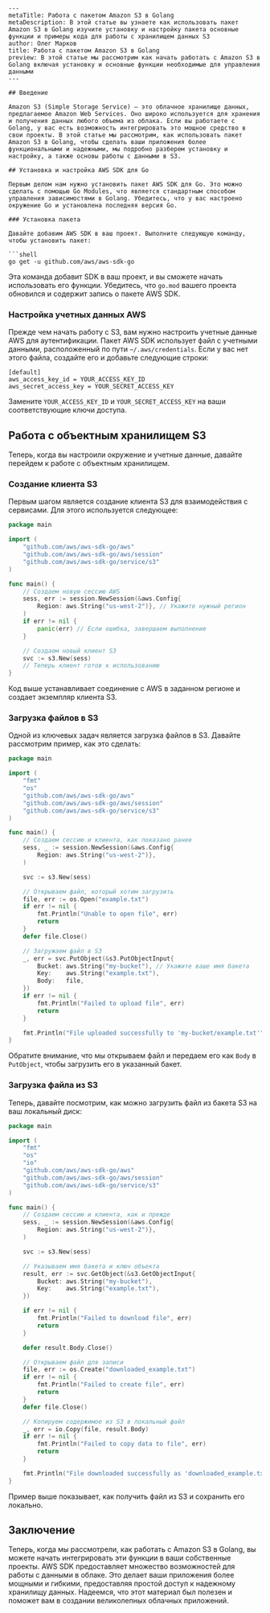 ```
---
metaTitle: Работа с пакетом Amazon S3 в Golang
metaDescription: В этой статье вы узнаете как использовать пакет Amazon S3 в Golang изучите установку и настройку пакета основные функции и примеры кода для работы с хранилищем данных S3
author: Олег Марков
title: Работа с пакетом Amazon S3 в Golang
preview: В этой статье мы рассмотрим как начать работать с Amazon S3 в Golang включая установку и основные функции необходимые для управления данными
---

## Введение

Amazon S3 (Simple Storage Service) — это облачное хранилище данных, предлагаемое Amazon Web Services. Оно широко используется для хранения и получения данных любого объема из облака. Если вы работаете с Golang, у вас есть возможность интегрировать это мощное средство в свои проекты. В этой статье мы рассмотрим, как использовать пакет Amazon S3 в Golang, чтобы сделать ваши приложения более функциональными и надежными, мы подробно разберем установку и настройку, а также основы работы с данными в S3.

## Установка и настройка AWS SDK для Go

Первым делом нам нужно установить пакет AWS SDK для Go. Это можно сделать с помощью Go Modules, что является стандартным способом управления зависимостями в Golang. Убедитесь, что у вас настроено окружение Go и установлена последняя версия Go.

### Установка пакета

Давайте добавим AWS SDK в ваш проект. Выполните следующую команду, чтобы установить пакет:

```shell
go get -u github.com/aws/aws-sdk-go
```

Эта команда добавит SDK в ваш проект, и вы сможете начать использовать его функции. Убедитесь, что `go.mod` вашего проекта обновился и содержит запись о пакете AWS SDK.

### Настройка учетных данных AWS

Прежде чем начать работу с S3, вам нужно настроить учетные данные AWS для аутентификации. Пакет AWS SDK использует файл с учетными данными, расположенный по пути `~/.aws/credentials`. Если у вас нет этого файла, создайте его и добавьте следующие строки:

```
[default]
aws_access_key_id = YOUR_ACCESS_KEY_ID
aws_secret_access_key = YOUR_SECRET_ACCESS_KEY
```

Замените `YOUR_ACCESS_KEY_ID` и `YOUR_SECRET_ACCESS_KEY` на ваши соответствующие ключи доступа.

## Работа с объектным хранилищем S3

Теперь, когда вы настроили окружение и учетные данные, давайте перейдем к работе с объектным хранилищем.

### Создание клиента S3

Первым шагом является создание клиента S3 для взаимодействия с сервисами. Для этого используется следующее:

```go
package main

import (
    "github.com/aws/aws-sdk-go/aws"
    "github.com/aws/aws-sdk-go/aws/session"
    "github.com/aws/aws-sdk-go/service/s3"
)

func main() {
    // Создаем новую сессию AWS
    sess, err := session.NewSession(&aws.Config{
        Region: aws.String("us-west-2")}, // Укажите нужный регион
    )
    if err != nil {
        panic(err) // Если ошибка, завершаем выполнение
    }

    // Создаем новый клиент S3
    svc := s3.New(sess)
    // Теперь клиент готов к использованию
}
```

Код выше устанавливает соединение с AWS в заданном регионе и создает экземпляр клиента S3.

### Загрузка файлов в S3

Одной из ключевых задач является загрузка файлов в S3. Давайте рассмотрим пример, как это сделать:

```go
package main

import (
    "fmt"
    "os"
    "github.com/aws/aws-sdk-go/aws"
    "github.com/aws/aws-sdk-go/aws/session"
    "github.com/aws/aws-sdk-go/service/s3"
)

func main() {
    // Создаем сессию и клиента, как показано ранее
    sess, _ := session.NewSession(&aws.Config{
        Region: aws.String("us-west-2")},
    )

    svc := s3.New(sess)

    // Открываем файл, который хотим загрузить
    file, err := os.Open("example.txt")
    if err != nil {
        fmt.Println("Unable to open file", err)
        return
    }
    defer file.Close()

    // Загружаем файл в S3
    _, err = svc.PutObject(&s3.PutObjectInput{
        Bucket: aws.String("my-bucket"), // Укажите ваше имя бакета
        Key:    aws.String("example.txt"),
        Body:   file,
    })
    if err != nil {
        fmt.Println("Failed to upload file", err)
        return
    }

    fmt.Println("File uploaded successfully to 'my-bucket/example.txt'")
}
```

Обратите внимание, что мы открываем файл и передаем его как `Body` в `PutObject`, чтобы загрузить его в указанный бакет.

### Загрузка файла из S3

Теперь, давайте посмотрим, как можно загрузить файл из бакета S3 на ваш локальный диск:

```go
package main

import (
    "fmt"
    "os"
    "io"
    "github.com/aws/aws-sdk-go/aws"
    "github.com/aws/aws-sdk-go/aws/session"
    "github.com/aws/aws-sdk-go/service/s3"
)

func main() {
    // Создаем сессию и клиента, как и прежде
    sess, _ := session.NewSession(&aws.Config{
        Region: aws.String("us-west-2")},
    )

    svc := s3.New(sess)

    // Указываем имя бакета и ключ объекта
    result, err := svc.GetObject(&s3.GetObjectInput{
        Bucket: aws.String("my-bucket"),
        Key:    aws.String("example.txt"),
    })

    if err != nil {
        fmt.Println("Failed to download file", err)
        return
    }

    defer result.Body.Close()

    // Открываем файл для записи
    file, err := os.Create("downloaded_example.txt")
    if err != nil {
        fmt.Println("Failed to create file", err)
        return
    }
    defer file.Close()

    // Копируем содержимое из S3 в локальный файл
    _, err = io.Copy(file, result.Body)
    if err != nil {
        fmt.Println("Failed to copy data to file", err)
        return
    }

    fmt.Println("File downloaded successfully as 'downloaded_example.txt'")
}
```

Пример выше показывает, как получить файл из S3 и сохранить его локально.

## Заключение

Теперь, когда мы рассмотрели, как работать с Amazon S3 в Golang, вы можете начать интегрировать эти функции в ваши собственные проекты. AWS SDK предоставляет множество возможностей для работы с данными в облаке. Это делает ваши приложения более мощными и гибкими, предоставляя простой доступ к надежному хранилищу данных. Надеемся, что этот материал был полезен и поможет вам в создании великолепных облачных приложений.
```